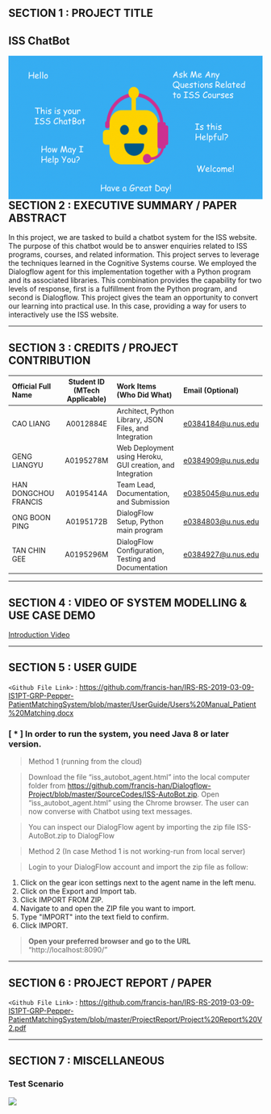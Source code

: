 ## SECTION 1 : PROJECT TITLE
## ISS ChatBot

<img src="Miscellaneous/Banner.gif"
     style="float: left; margin-right: 0px;" />

---
## SECTION 2 : EXECUTIVE SUMMARY / PAPER ABSTRACT
In this project, we are tasked to build a chatbot system for the ISS website. The purpose of this chatbot would be to answer enquiries related to ISS programs, courses, and related information. This project serves to leverage the techniques learned in the Cognitive Systems course.
We employed the Dialogflow agent for this implementation together with a Python program and its associated libraries. This combination provides the capability for two levels of response, first is a fulfillment from the Python program, and second is Dialogflow. 
This project gives the team an opportunity to convert our learning into practical use. In this case, providing a way for users to interactively use the ISS website.



---
## SECTION 3 : CREDITS / PROJECT CONTRIBUTION


| Official Full Name  | Student ID (MTech Applicable)  | Work Items (Who Did What) | Email (Optional) |
| :------------ |:---------------:| :-----| :-----|
| CAO LIANG            | A0012884E | Architect, Python Library, JSON Files, and Integration                   | e0384184@u.nus.edu |
| GENG LIANGYU         | A0195278M | Web Deployment using Heroku, GUI creation, and Integration               | e0384909@u.nus.edu |
| HAN DONGCHOU FRANCIS | A0195414A | Team Lead, Documentation, and Submission                                 | e0385045@u.nus.edu |
| ONG BOON PING        | A0195172B | DialogFlow Setup, Python main program                                    | e0384803@u.nus.edu |
| TAN CHIN GEE         | A0195296M | DialogFlow Configuration, Testing and Documentation                      | e0384927@u.nus.edu |


---
## SECTION 4 : VIDEO OF SYSTEM MODELLING & USE CASE DEMO

[Introduction Video](https://youtu.be/AB6dmJOW6HU)

---
## SECTION 5 : USER GUIDE

`<Github File Link>` : <https://github.com/francis-han/IRS-RS-2019-03-09-IS1PT-GRP-Pepper-PatientMatchingSystem/blob/master/UserGuide/Users%20Manual_Patient%20Matching.docx>

### [ * ] In order to run the system, you need Java 8 or later version.

> Method 1 (running from the cloud)

> Download the file “iss_autobot_agent.html” into the local computer folder from https://github.com/francis-han/Dialogflow-Project/blob/master/SourceCodes/ISS-AutoBot.zip. Open “iss_autobot_agent.html” using the Chrome browser. The user can now converse with Chatbot using text messages.

> You can inspect our DialogFlow agent by importing the zip file ISS-AutoBot.zip to DialogFlow

> Method 2 (In case Method 1 is not working-run from local server)

> Login to your DialogFlow account and import the zip file as follow:
1.	Click on the gear icon settings next to the agent name in the left menu.
2.	Click on the Export and Import tab.
3.	Click IMPORT FROM ZIP.
4.	Navigate to and open the ZIP file you want to import.
5.	Type "IMPORT" into the text field to confirm.
6.	Click IMPORT.


> **Open your preferred browser and go to the URL** “http://localhost:8090/”


---
## SECTION 6 : PROJECT REPORT / PAPER

`<Github File Link>` : <https://github.com/francis-han/IRS-RS-2019-03-09-IS1PT-GRP-Pepper-PatientMatchingSystem/blob/master/ProjectReport/Project%20Report%20V2.pdf>


---
## SECTION 7 : MISCELLANEOUS

### Test Scenario

<img src="Miscellaneous/TestResult.gif"
     style="float: left; margin-right: 0px;" />

